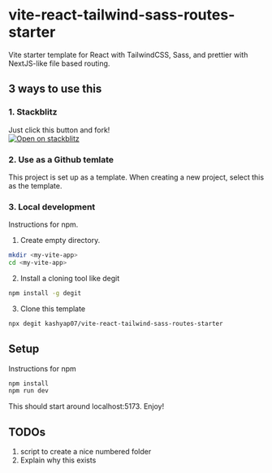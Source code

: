 # vite-react-tailwind-sass-routes-starter

Vite starter template for React with TailwindCSS, Sass, and prettier with NextJS-like file based routing.

## 3 ways to use this

### 1. Stackblitz
Just click this button and fork!  
[![Open on stackblitz](https://developer.stackblitz.com/img/open_in_stackblitz.svg)](https://stackblitz.com/github/kashyap07/vite-react-tailwind-sass-routes-starter)

### 2. Use as a Github temlate
This project is set up as a template. When creating a new project, select this as the template.

### 3. Local development
Instructions for npm.  
1. Create empty directory. 
```bash
mkdir <my-vite-app>
cd <my-vite-app>
```
2. Install a cloning tool like degit
```bash
npm install -g degit
```
3. Clone this template
```bash
npx degit kashyap07/vite-react-tailwind-sass-routes-starter
```

## Setup

Instructions for npm
```bash
npm install
npm run dev
```

This should start around localhost:5173. Enjoy!

## TODOs
1. script to create a nice numbered folder
2. Explain why this exists
